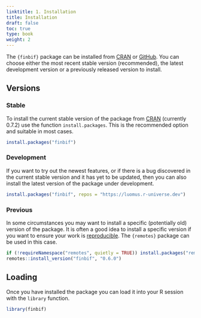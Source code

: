 ```yaml
---
linktitle: 1. Installation
title: Installation
draft: false
toc: true
type: book
weight: 2
---
```


[CRAN]: https://cran.r-project.org
[GitHub]: https://github.com


The `{finbif}` package can be installed from [CRAN] or [GitHub]. You can choose
either the most recent stable version (recommended), the latest development
version or a previously released version to install.

## Versions
### Stable
To install the current stable version of the package from [CRAN] (currently
0.7.2) use the function
`install.packages`. This is the recommended option and suitable in most cases.

```r
install.packages("finbif")
```

### Development
If you want to try out the newest features, or if there is a bug discovered
in the current stable version and it has yet to be updated, then you can also
install the latest version of the package under development.

```r
install.packages("finbif", repos = "https://luomus.r-universe.dev")
```

### Previous
In some circumstances you may want to install a specific (potentially old)
version of the package. It is often a good idea to install a specific version
if you want to ensure your work is
[reproducible](https://www.practicereproducibleresearch.org/). The
`{remotes}` package can be used in this case.

```r
if (!requireNamespace("remotes", quietly = TRUE)) install.packages("remotes")
remotes::install_version("finbif", "0.6.0")
```

## Loading
Once you have installed the package you can load it into your R session with the
`library` function.

```r
library(finbif)
```
